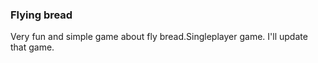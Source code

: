 ### Flying bread
Very fun and simple game about fly bread.Singleplayer game. I'll update that game.
